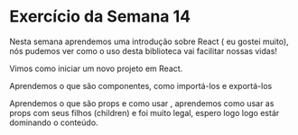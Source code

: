 # Exercício da Semana 14 

 Nesta semana aprendemos uma introdução sobre React ( eu gostei muito), nós pudemos ver como o uso desta biblioteca vai facilitar nossas vidas!

 Vimos como iniciar um novo projeto em React. 

 Aprendemos o que são componentes, como importá-los e exportá-los

 Aprendemos o que são props e como usar , aprendemos como usar as props com seus filhos (children) e foi muito legal, espero logo logo estár dominando o conteúdo. 
